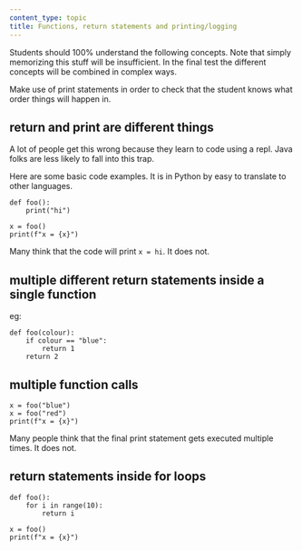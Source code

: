 ```yaml
---
content_type: topic
title: Functions, return statements and printing/logging
---
```


Students should 100% understand the following concepts. Note that simply memorizing this stuff will be insufficient. In the final test the different concepts will be combined in complex ways.

Make use of print statements in order to check that the student knows what order things will happen in.

## return and print are different things

A lot of people get this wrong because they learn to code using a repl. Java folks are less likely to fall into this trap.

Here are some basic code examples. It is in Python by easy to translate to other languages.

```
def foo():
    print("hi")

x = foo()
print(f"x = {x}")
```

Many think that the code will print `x = hi`. It does not.

## multiple different return statements inside a single function

eg:

```
def foo(colour):
    if colour == "blue":
        return 1
    return 2
```

## multiple function calls

```
x = foo("blue")
x = foo("red")
print(f"x = {x}")
```

Many people think that the final print statement gets executed multiple times. It does not.

## return statements inside for loops

```
def foo():
    for i in range(10):
        return i

x = foo()
print(f"x = {x}")
```
